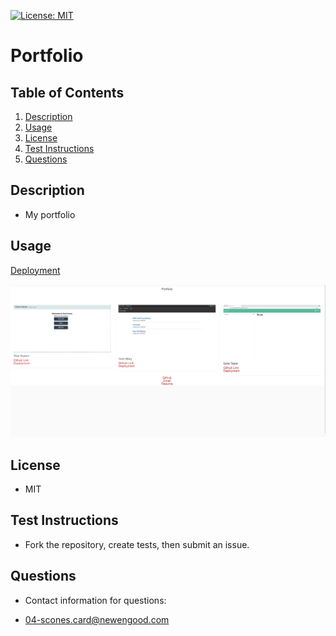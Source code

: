 [![License: MIT](https://img.shields.io/badge/License-MIT-yellow.svg)](https://opensource.org/licenses/MIT)
# Portfolio

## Table of Contents
  
1. [Description](#description)
2. [Usage](#usage)
3. [License](#license)
4. [Test Instructions](#test-instructions)
5. [Questions](#questions)
  
## Description

* My portfolio
  

## Usage

[Deployment](https://newengood.github.io/portfolio/)

![usage](./docs/files/portfolio.png)

## License
  
* MIT
  

## Test Instructions

* Fork the repository, create tests, then submit an issue.
  
## Questions

* Contact information for questions:

* 04-scones.card@newengood.com


  
  

